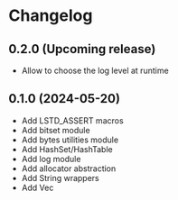 # Changelog

## 0.2.0 (Upcoming release)
- Allow to choose the log level at runtime

## 0.1.0 (2024-05-20)
- Add LSTD_ASSERT macros
- Add bitset module
- Add bytes utilities module
- Add HashSet/HashTable
- Add log module
- Add allocator abstraction
- Add String wrappers
- Add Vec

